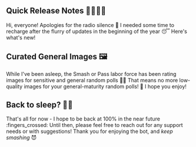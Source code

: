 ## Quick Release Notes 🏃🏻‍♂️‍➡️ 
Hi, everyone! Apologies for the radio silence :pray:  I needed some time to recharge after the flurry of updates in the beginning of the year :sleeping: Here's what's new!

## Curated General Images 🖼️
While I've been asleep, the Smash or Pass labor force has been rating images for sensitive and general random polls :factory_worker: That means no more low-quality images for your general-maturity random polls! :tada: I hope you enjoy!

## Back to sleep? 🛌🏻
That's all for now - I hope to be back at 100% in the near future :fingers_crossed: Until then, please feel free to reach out for any support needs or with suggestions! Thank you for enjoying the bot, and *keep smashing* :smiling_imp:
